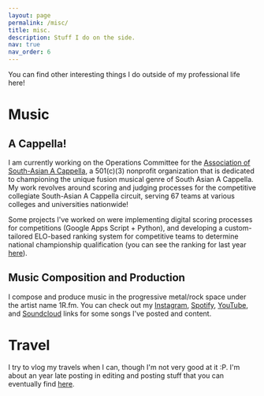 ```yaml
---
layout: page
permalink: /misc/
title: misc.
description: Stuff I do on the side.
nav: true
nav_order: 6
---
```


You can find other interesting things I do outside of my professional life here!

# Music

## A Cappella!

I am currently working on the Operations Committee for the [Association of South-Asian A Cappella](https://desiacappella.org), a 501(c)(3) nonprofit organization that is dedicated to championing the unique fusion musical genre of South Asian A Cappella. My work revolves around scoring and judging processes for the competitive collegiate South-Asian A Cappella circuit, serving 67 teams at various colleges and universities nationwide!

Some projects I've worked on were implementing digital scoring processes for competitions (Google Apps Script + Python), and developing a custom-tailored ELO-based ranking system for competitive teams to determine national championship qualification (you can see the ranking for last year [here](https://desiacappella.org/2024-elo-rankings/)).

## Music Composition and Production

I compose and produce music in the progressive metal/rock space under the artist name 1R.fm. You can check out my [Instagram](https://www.instagram.com/1rmusic.fm/), [Spotify](https://open.spotify.com/artist/06I5uFtJcoOQbiictSQAAD?si=WQs9x3uDQ7GA3De_224Ckg), [YouTube](https://www.youtube.com/@1Rmusicfm), and [Soundcloud](https://soundcloud.com/1rmusic) links for some songs I've posted and content.

# Travel

I try to vlog my travels when I can, though I'm not very good at it :P. I'm about an year late posting in editing and posting stuff that you can eventually find [here](https://www.youtube.com/@iranjan31).